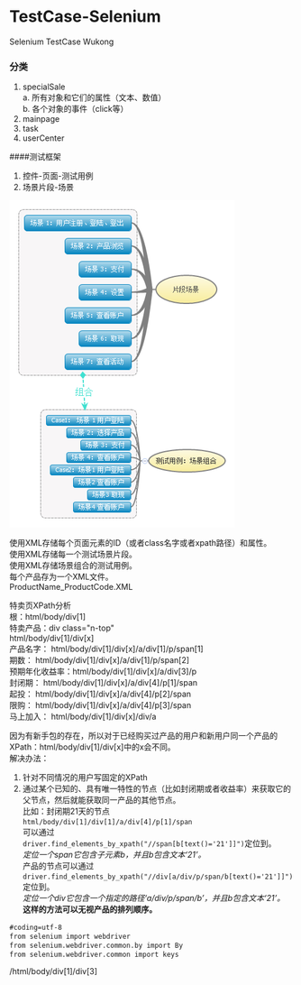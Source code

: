 # TestCase-Selenium
Selenium TestCase Wukong
### 分类  
1. specialSale  
	a. 所有对象和它们的属性（文本、数值）  
	b. 各个对象的事件（click等）
2. mainpage  
3. task  
4. userCenter  

####测试框架  
1. 控件-页面-测试用例
2. 场景片段-场景

  ![场景片段-场景](./Image/片段场景.jpg)
 
 使用XML存储每个页面元素的ID（或者class名字或者xpath路径）和属性。  
 使用XML存储每一个测试场景片段。  
 使用XML存储场景组合的测试用例。  
 每个产品存为一个XML文件。  
 ProductName_ProductCode.XML


 特卖页XPath分析  
 根：html/body/div[1]  
 特卖产品：div class="n-top"   
    html/body/div[1]/div[x]  
    产品名字：     html/body/div[1]/div[x]/a/div[1]/p/span[1]  
    期数：        html/body/div[1]/div[x]/a/div[1]/p/span[2]  
    预期年化收益率：html/body/div[1]/div[x]/a/div[3]/p  
    封闭期：       html/body/div[1]/div[x]/a/div[4]/p[1]/span  
    起投：         html/body/div[1]/div[x]/a/div[4]/p[2]/span  
    限购：         html/body/div[1]/div[x]/a/div[4]/p[3]/span  
    马上加入：      html/body/div[1]/div[x]/div/a  

因为有新手包的存在，所以对于已经购买过产品的用户和新用户同一个产品的XPath：html/body/div[1]/div[x]中的x会不同。  
解决办法：
  1. 针对不同情况的用户写固定的XPath  
  2. 通过某个已知的、具有唯一特性的节点（比如封闭期或者收益率）来获取它的父节点，然后就能获取同一产品的其他节点。  
比如：封闭期21天的节点   
`html/body/div[1]/div[1]/a/div[4]/p[1]/span`  
可以通过  
`driver.find_elements_by_xpath("//span[b[text()='21']]")`定位到。  
_定位一个span它包含子元素b，并且b包含文本‘21’。_  
产品的节点可以通过`driver.find_elements_by_xpath("//div[a/div/p/span/b[text()='21']]")`定位到。  
_定位一个div它包含一个指定的路径‘a/div/p/span/b’，并且b包含文本‘21’。_  
**这样的方法可以无视产品的排列顺序。**


````
#coding=utf-8
from selenium import webdriver
from selenium.webdriver.common.by import By
from selenium.webdriver.common import keys    
````




 /html/body/div[1]/div[3]  